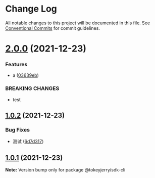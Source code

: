 # Change Log

All notable changes to this project will be documented in this file.
See [Conventional Commits](https://conventionalcommits.org) for commit guidelines.

# [2.0.0](https://github.com/TokeyJerry/fe-engineering/compare/@tokeyjerry/sdk-cli@1.0.2...@tokeyjerry/sdk-cli@2.0.0) (2021-12-23)


### Features

* a ([03639eb](https://github.com/TokeyJerry/fe-engineering/commit/03639ebf83b4bd0fd413ecc27c75caa91edcf1bb))


### BREAKING CHANGES

* test





## [1.0.2](https://github.com/TokeyJerry/fe-engineering/compare/@tokeyjerry/sdk-cli@1.0.1...@tokeyjerry/sdk-cli@1.0.2) (2021-12-23)


### Bug Fixes

* 测试 ([6d7d317](https://github.com/TokeyJerry/fe-engineering/commit/6d7d3172c56744c10d3e2c936844d135b053013e))





## [1.0.1](https://github.com/TokeyJerry/fe-engineering/compare/@tokeyjerry/sdk-cli@1.0.1-1.0.0-alpha.0.0...@tokeyjerry/sdk-cli@1.0.1) (2021-12-23)

**Note:** Version bump only for package @tokeyjerry/sdk-cli
